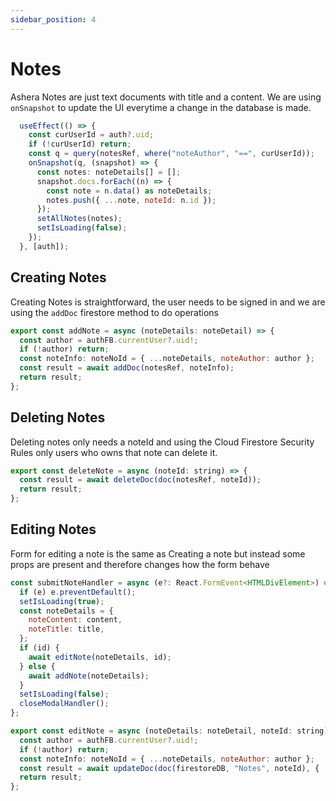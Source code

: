 ```yaml
---
sidebar_position: 4
---
```


# Notes

Ashera Notes are just text documents with title and a content.
We are using `onSnapshot` to update the UI everytime a change in the database is made.

```jsx
  useEffect(() => {
    const curUserId = auth?.uid;
    if (!curUserId) return;
    const q = query(notesRef, where("noteAuthor", "==", curUserId));
    onSnapshot(q, (snapshot) => {
      const notes: noteDetails[] = [];
      snapshot.docs.forEach((n) => {
        const note = n.data() as noteDetails;
        notes.push({ ...note, noteId: n.id });
      });
      setAllNotes(notes);
      setIsLoading(false);
    });
  }, [auth]);

```

## Creating Notes

Creating Notes is straightforward, the user needs to be signed in and we are using the `addDoc` firestore method to do operations

```jsx
export const addNote = async (noteDetails: noteDetail) => {
  const author = authFB.currentUser?.uid!;
  if (!author) return;
  const noteInfo: noteNoId = { ...noteDetails, noteAuthor: author };
  const result = await addDoc(notesRef, noteInfo);
  return result;
};
```

## Deleting Notes

Deleting notes only needs a noteId and using the Cloud Firestore Security Rules only users who owns that note can delete it.

```jsx
export const deleteNote = async (noteId: string) => {
  const result = await deleteDoc(doc(notesRef, noteId));
  return result;
};
```

## Editing Notes

Form for editing a note is the same as Creating a note but instead some props are present and therefore changes how the form behave

```jsx
const submitNoteHandler = async (e?: React.FormEvent<HTMLDivElement>) => {
  if (e) e.preventDefault();
  setIsLoading(true);
  const noteDetails = {
    noteContent: content,
    noteTitle: title,
  };
  if (id) {
    await editNote(noteDetails, id);
  } else {
    await addNote(noteDetails);
  }
  setIsLoading(false);
  closeModalHandler();
};
```

```jsx
export const editNote = async (noteDetails: noteDetail, noteId: string) => {
  const author = authFB.currentUser?.uid!;
  if (!author) return;
  const noteInfo: noteNoId = { ...noteDetails, noteAuthor: author };
  const result = await updateDoc(doc(firestoreDB, "Notes", noteId), { ...noteInfo });
  return result;
};
```

